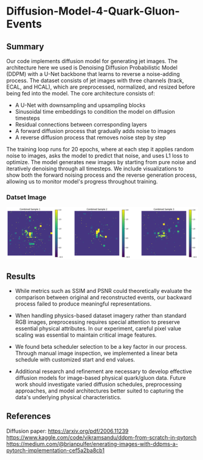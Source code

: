 # Diffusion-Model-4-Quark-Gluon-Events

## Summary

Our code implements diffusion model for generating jet images. The architecture here we used is Denoising Diffusion Probabilistic Model (DDPM) with a U-Net backbone that learns to reverse a noise-adding process. The dataset consists of jet images with three channels (track, ECAL, and HCAL), which are preprocessed, normalized, and resized before being fed into the model.
The core architecture consists of:

+ A U-Net with downsampling and upsampling blocks
+ Sinusoidal time embeddings to condition the model on diffusion timesteps
+ Residual connections between corresponding layers
+ A forward diffusion process that gradually adds noise to images
+ A reverse diffusion process that removes noise step by step

The training loop runs for 20 epochs, where at each step it applies random noise to images, asks the model to predict that noise, and uses L1 loss to optimize. The model generates new images by starting from pure noise and iteratively denoising through all timesteps. We include visualizations to show both the forward noising process and the reverse generation process, allowing us to monitor model's progress throughout training.

### Datset Image

<img src="./assets/Diffusion Model Notebook.png">

## Results

+ While metrics such as SSIM and PSNR could theoretically evaluate the comparison between original and reconstructed events, our backward process failed to produce meaningful representations.

+ When handling physics-based dataset imagery rather than standard RGB images, preprocessing requires special attention to preserve essential physical attributes. In our experiment, careful pixel value scaling was essential to maintain critical image features.

+ We found beta scheduler selection to be a key factor in our process. Through manual image inspection, we implemented a linear beta schedule with customized start and end values.

+ Additional research and refinement are necessary to develop effective diffusion models for image-based physical quark/gluon data. Future work should investigate varied diffusion schedules, preprocessing approaches, and model architectures better suited to capturing the data's underlying physical characteristics.

## References
Diffusion paper: https://arxiv.org/pdf/2006.11239
https://www.kaggle.com/code/vikramsandu/ddpm-from-scratch-in-pytorch
https://medium.com/@brianpulfer/enerating-images-with-ddpms-a-pytorch-implementation-cef5a2ba8cb1
